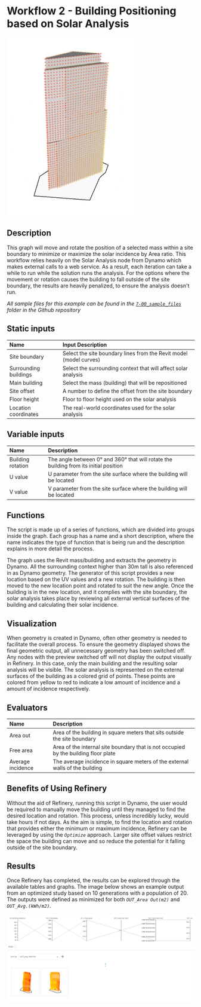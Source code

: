 # Workflow 2 - Building Positioning based on Solar Analysis

![](../.gitbook/assets/workflow21.gif)

## Description

This graph will move and rotate the position of a selected mass within a site boundary to minimize or maximize the solar incidence by Area ratio. This workflow relies heavily on the Solar Analysis node from Dynamo which makes external calls to a web service. As a result, each iteration can take a while to run while the solution runs the analysis. For the options where the movement or rotation causes the building to fall outside of the site boundary, the results are heavily penalized, to ensure the analysis doesn't run.

_All sample files for this example can be found in the_ [_`7-00_sample_files`_](https://github.com/DynamoDS/RefineryPrimer/tree/master/07-workflows/07-00_sample_files) _folder in the Github repository_

## Static inputs

| Name | Input Description |
| :--- | :--- |
| Site boundary | Select the site boundary lines from the Revit model \(model curves\) |
| Surrounding buildings | Select the surrounding context that will affect solar analysis |
| Main building | Select the mass \(building\) that will be repositioned |
| Site offset | A number to define the offset from the site boundary |
| Floor height | Floor to floor height used on the solar analysis |
| Location coordinates | The real-world coordinates used for the solar analysis |

## Variable inputs

| Name | Description |
| :--- | :--- |
| Building rotation | The angle between 0° and 360° that will rotate the building from its initial position |
| U value | U parameter from the site surface where the building will be located |
| V value | V parameter from the site surface where the building will be located |

## Functions

The script is made up of a series of functions, which are divided into groups inside the graph. Each group has a name and a short description, where the name indicates the type of function that is being run and the description explains in more detail the process.

The graph uses the Revit mass/building and extracts the geometry in Dynamo. All the surrounding context higher than 30m tall is also referenced in as Dynamo geometry. The generator of this script provides a new location based on the UV values and a new rotation. The building is then moved to the new location point and rotated to suit the new angle. Once the building is in the new location, and it complies with the site boundary, the solar analysis takes place by reviewing all external vertical surfaces of the building and calculating their solar incidence.

## Visualization

When geometry is created in Dynamo, often other geometry is needed to facilitate the overall process. To ensure the geometry displayed shows the final geometric output, all unnecessary geometry has been switched off. Any nodes with the preview switched off will not display the output visually in Refinery. In this case, only the main building and the resulting solar analysis will be visible. The solar analysis is represented on the external surfaces of the building as a colored grid of points. These points are colored from yellow to red to indicate a low amount of incidence and a amount of incidence respectively.

## Evaluators

| Name | Description |
| :--- | :--- |
| Area out | Area of the building in square meters that sits outside the site boundary |
| Free area | Area of the internal site boundary that is not occupied by the building floor plate |
| Average incidence | The average incidence in square meters of the external walls of the building |

## Benefits of Using Refinery

Without the aid of Refinery, running this script in Dynamo, the user would be required to manually move the building until they managed to find the desired location and rotation. This process, unless incredibly lucky, would take hours if not days. As the aim is simple, to find the location and rotation that provides either the minimum or maximum incidence, Refinery can be leveraged by using the _`Optimize`_ approach. Larger site offset values restrict the space the building can move and so reduce the potential for it falling outside of the site boundary.

## Results

Once Refinery has completed, the results can be explored through the available tables and graphs. The image below shows an example output from an optimized study based on 10 generations with a population of 20. The outputs were defined as minimized for both _`OUT_Area Out(m2)`_ and _`OUT_Avg.(kWh/m2)`_.

![](../.gitbook/assets/workflow22.png)

